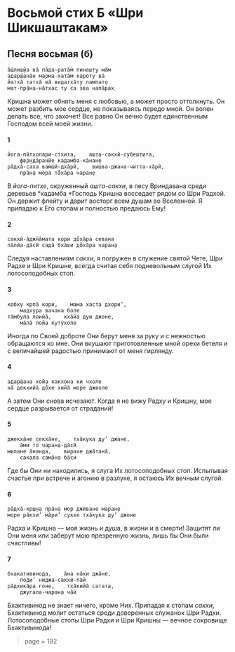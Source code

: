 # Восьмой стих Б «Шри Шикшаштакам»

## Песня восьмая (б)

    а̄ш́лиш̣йа ва̄ па̄да-рата̄м̇ пинаш̣т̣у ма̄м
    адарш́ана̄н марма-хата̄м̇ кароту ва̄
    йатха̄ татха̄ ва̄ видатха̄ту лампат̣о
    мат-пра̄н̣а-на̄тхас ту са эва напа̄рах̣

Кришна может обнять меня с любовью, а может просто оттолкнуть. Он может разбить мое сердце, не показываясь передо мной. Он волен делать все, что захочет! Все равно Он вечно будет единственным Господом всей моей жизни.

#### 1

    йога-пӣт̣хопари-стхита,    аш̣т̣а-сакхӣ-субеш̣т̣ита,
        фвр̣нда̄ран̣йе кадамба-ка̄нане
    ра̄дха̄-саха вам̇ш́ӣ-дха̄рӣ,    виш́ва-джана-читта-ха̄рӣ,
        пра̄н̣а мора та̄̐ха̄ра чаран̣е

В *йога-питхе*, окруженный *ашта-сакхи*, в лесу Вриндавана среди деревьев *кадамба *Господь Кришна восседает рядом со Шри Радхой. Он держит флейту и дарит восторг всем душам во Вселенной. Я припадаю к Его стопам и полностью предаюсь Ему!

#### 2

    сакхӣ-а̄джн̃а̄мата кори до̐ха̄ра севана
    па̄лйа-да̄сӣ сада̄ бха̄ви до̐ха̄ра чаран̣а

Следуя наставлениям *сакхи*, я погружен в служение святой Чете, Шри Радхе и Шри Кришне, всегда считая себя подневольным слугой Их лотосоподобных стоп.

#### 3

    кобху кр̣па̄ кори,    мама хаста дхори’,
        мадхура вачана боле
    та̄мбула лоийа̄,    кха̄йа дуи джоне,
        ма̄ла̄ лойа кутӯхоле

Иногда по Своей доброте Они берут меня за руку и с нежностью обращаются ко мне. Они вкушают приготовленные мной орехи бетеля и с величайшей радостью принимают от меня гирлянду.

#### 4

    адарш́ана хойа какхона ки чхоле
    на̄ декхийа̄ до̐хе хийа̄ море джволе

А затем Они снова исчезают. Когда я не вижу Радху и Кришну, мое сердце разрывается от страданий!

#### 5

    джекха̄не секха̄не,    тха̄кука ду’ джане,
        а̄ми то чаран̣а-да̄сӣ
    милане а̄нанда,    вирахе джа̄тана̄,
        сакала сама̄на ба̄си

Где бы Они ни находились, я слуга Их лотосоподобных стоп. Испытывая счастье при встрече и агонию в разлуке, я остаюсь Их вечным слугой.

#### 6

    ра̄дха̄-кр̣ш̣н̣а пра̄н̣а мор джӣване маран̣е
    море ра̄кхи’ ма̄ри’ сукхе тха̄кука ду’ джоне

Радха и Кришна — моя жизнь и душа, в жизни и в смерти! Защитят ли Они меня или заберут мою презренную жизнь, лишь бы Они были счастливы!

#### 7

    бхакативинода,    а̄на на̄хи джа̄не,
        под̣и’ ниджа-сакхӣ-па̄й
    ра̄дхика̄ра гон̣е,    тха̄кийа̄ сатата,
        джугала-чаран̣а ча̄й

Бхактивинод не знает ничего, кроме Них. Припадая к стопам *сакхи*, Бхактивинод молит остаться среди доверенных служанок Шри Радхи. Лотосоподобные стопы Шри Радхи и Шри Кришны — вечное сокровище Бхактивинода!


> page = 192